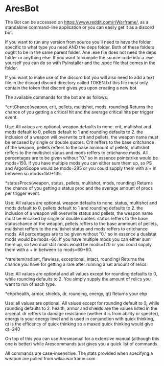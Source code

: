 # AresBot

The Bot can be accessed on https://www.reddit.com/r/Warframe/, as a standalone command-line application or you can easily get it as a discord bot.

If you want to run any version from source you'll need to have the folder specific to what type you need AND the deps folder. Both of these folders ought to be in the same parent folder. Ane .exe file does not need the deps folder or anything else. If you want to compile the source code into a .exe yourself you can do so with PyInstaller and the .spec file that comes in the folder.

If you want to make use of the discord bot you will also need to add a text file in the discord discord directory called TOKEN.txt this file must only contain the token that discord gives you upon creating a new bot.

The available commands for the bot are as follows:



*critChance(weapon, crit, pellets, multishot, mods, rounding)
Returns the chance of you getting a critical hit and the average critical hits per trigger event.

Use: All values are optional. weapon defaults to none. crit, multishot and mods default to 0, pellets default to 1 and rounding defaults to 2. the inclusion of a weapon will overwrite crit and pellets, the weapon name must be encased by single or double quotes. Crit reffers to the base critchance of the weapon, pellets reffers to the base ammount of pellets, multishot reffers to the multishot status and mods reffers to critchance mods. All percentages are to be given without "0." so in essence pointstrike would be mods=150. If you have multiple mods you can either sum them up, so PS and ArgonScope would be mods=285 or you could supply them with a + in between so mods=150+135.



*statusProcs(weapon, status, pellets, multishot, mods, rounding)
Returns the chance of you getting a status proc and the average amount of procs per trigger event.

Use: All values are optional. weapon defaults to none. status, multishot and mods default to 0, pellets default to 1 and rounding defaults to 2. the inclusion of a weapon will overwrite status and pellets, the weapon name must be encased by single or double quotes. status reffers to the base statuschance of the weapon, pellets reffers to the base ammount of pellets, multishot reffers to the multishot status and mods reffers to critchance mods. All percentages are to be given without "0." so in essence a dualstat mods would be mods=60. If you have multiple mods you can either sum them up, so two dual stat mods would be mods=120 or you could supply them with a + in between so mods=60+60.



*rareItem(radiant, flawless, exceptional, intact, rounding)
Returns the chance you have for getting a rare after running a set amount of relics

Use: All values are optional and all values except for rounding defaults to 0, while rounding defaults to 2. You simply supply the amount of relics you want to run of each type.

*ehp(health, armor, shields, dr, rounding, energy, qt)
Returns your ehp

Use: all values are optional. All values except for rounding default to 0, while rounding defaults to 2. health, armor and shields are the values listed in the arsenal. dr reffers to damage resistance (wether it is from ability or specter), energy is your energy level and is used in conjunction with quick thinking, qt is the efficency of quick thinking so a maxed quick thinking would give qt=240




On top of this you can use Aresmanual for a extensive manual (although this one is better) while Arescommands just gives you a quick list of commands. 

All commands are case-insensitive. The stats provided when specifyng a weapon are pulled from wikia.warframe.com


